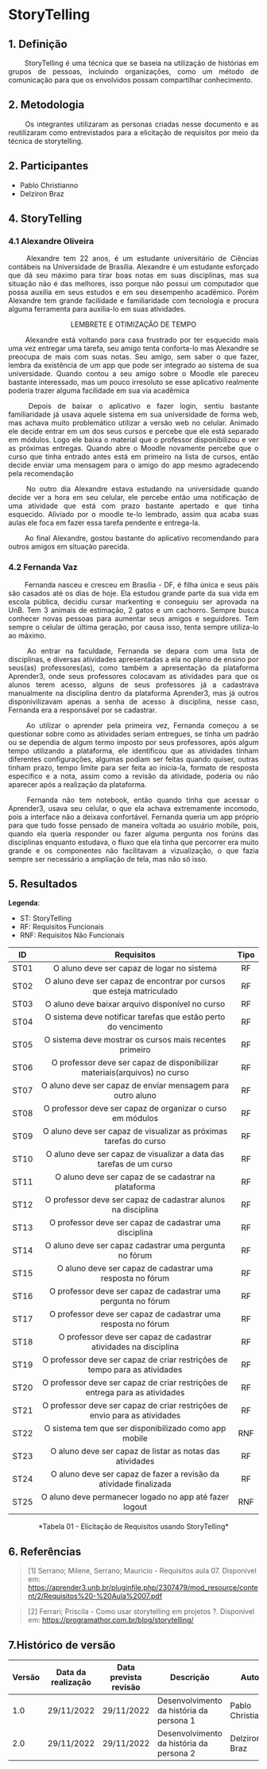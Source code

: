 # StoryTelling
## 1. Definição

<p align="justify"> &emsp;&emsp; 
    StoryTelling é uma técnica que se baseia na utilização de histórias em grupos de pessoas, incluindo organizações, como um método de comunicação para que os envolvidos possam compartilhar conhecimento.
</p>

## 2. Metodologia
<p align="justify"> &emsp;&emsp; 
   Os integrantes utilizaram as personas criadas nesse documento e as reutilizaram como entrevistados para a elicitação de requisitos por meio da técnica de storytelling.
</p>

## 2. Participantes

* Pablo Christianno
* Delziron Braz

## 4. StoryTelling

### 4.1 Alexandre Oliveira

<p align="justify">&emsp;&emsp; 
    Alexandre tem 22 anos, é um estudante universitário de Ciências contábeis na Universidade de Brasília. Alexandre é um estudante esforçado que dá seu máximo para tirar boas notas em suas disciplinas, mas sua situação não é das melhores, isso porque não possui um computador que possa auxilia em seus estudos e em seu desempenho acadêmico. Porém Alexandre tem grande facilidade e familiaridade com tecnologia e procura alguma ferramenta para auxilia-lo em suas atividades.
</p>

<center> LEMBRETE E OTIMIZAÇÃO DE TEMPO </center>

<p align="justify">&emsp;&emsp; 
    Alexandre está voltando para casa frustrado por ter esquecido mais uma vez entregar uma tarefa, seu amigo tenta conforta-lo mas Alexandre se preocupa de mais com suas notas. Seu amigo, sem saber o que fazer, lembra da existência de um app que pode ser integrado ao sistema de sua universidade. Quando contou a seu amigo sobre o Moodle ele pareceu bastante interessado, mas um pouco irresoluto se esse aplicativo realmente poderia trazer alguma facilidade em sua via acadêmica
</p>

<p align="justify">&emsp;&emsp;
    Depois de baixar o aplicativo e fazer login, sentiu bastante familiaridade já usava aquele sistema em sua universidade de forma web, mas achava muito problemático utilizar a versão web no celular. Animado ele decide entrar em um dos seus cursos e percebe que ele está separado em módulos. Logo ele baixa o material que o professor disponibilizou e ver as próximas entregas. Quando abre o Moodle novamente percebe que o curso que tinha entrado antes está em primeiro na lista de cursos, então decide enviar uma mensagem para o amigo do app mesmo agradecendo pela recomendação
</p>

<p align="justify">&emsp;&emsp;
    No outro dia Alexandre estava estudando na universidade quando decide ver a hora em seu celular, ele percebe então uma notificação de uma atividade que está com prazo bastante apertado e que tinha esquecido. Aliviado por o moodle te-lo lembrado, assim qua acaba suas aulas ele foca em fazer essa tarefa pendente e entrega-la.
 </p>

<p align="justify">&emsp;&emsp; 
    Ao final Alexandre, gostou bastante do aplicativo recomendando para outros amigos em situação parecida.
</p>

### 4.2 Fernanda Vaz

<p align="justify"> &emsp;&emsp; 
    Fernanda nasceu e cresceu em Brasília - DF, é filha única e seus páis são casados até os dias de hoje. Ela estudou grande parte da sua vida em escola pública, decidiu cursar markenting e conseguiu ser aprovada na UnB. Tem 3 animais de estimação, 2 gatos e um cachorro. Sempre busca conhecer novas pessoas para aumentar seus amigos e seguidores. Tem sempre o celular de última geração, por causa isso, tenta sempre utiliza-lo ao máximo.
</p>

<p align="justify"> &emsp;&emsp; 
    Ao entrar na faculdade, Fernanda se depara com uma lista de disciplinas, e diversas atividades apresentadas a ela no plano de ensino por seus(as) professores(as), como também a apresentação da plataforma Aprender3, onde seus professores colocavam as atividades para que os alunos terem acesso, alguns de seus professores já a cadastrava manualmente na disciplina dentro da plataforma Aprender3, mas já outros disponivilizavam apenas a senha de acesso à disciplina, nesse caso, Fernanda era a responsável por se cadastrar.
</p>

<p align="justify"> &emsp;&emsp; 
    Ao utilizar o aprender pela primeira vez, Fernanda começou a se questionar sobre como as atividades seriam entregues, se tinha um padrão ou se dependia de algum termo imposto por seus professores, após algum tempo utilizando a plataforma, ele identificou que as atividades tinham diferentes configurações, algumas podiam ser feitas quando quiser, outras tinham prazo, tempo limite para ser feita ao inicia-la, formato de resposta especifico e a nota, assim como a revisão da atividade, poderia ou não aparecer após a realização da plataforma.
</p>

<p align="justify"> &emsp;&emsp; 
    Fernanda não tem notebook, então quando tinha que acessar o Aprender3, usava seu celular, o que ela achava extremamente incomodo, pois a interface não a deixava confortável. Fernanda queria um app próprio para que tudo fosse pensado de maneira voltada ao usuário mobile, pois, quando ela queria responder ou fazer alguma pergunta nos forúns das disciplinas enquanto estudava, o fluxo que ela tinha que percorrer era muito grande e os componentes não facilitavam a vizualização, o que fazia sempre ser necessário a ampliação de tela, mas não só isso.
</p>

## 5. Resultados

**Legenda**:

* ST: StoryTelling
* RF: Requisitos Funcionais
* RNF: Requisitos Não Funcionais

| ID | Requisitos | Tipo |
|:----:|:-----------:|:-----------:|
| ST01 | O aluno deve ser capaz de logar no sistema | RF |
| ST02 | O aluno deve ser capaz de encontrar por cursos que esteja matriculado | RF |
| ST03 | O aluno deve baixar arquivo disponível no curso | RF |
| ST04 | O sistema deve notificar tarefas que estão perto do vencimento | RF |
| ST05 | O sistema deve mostrar os cursos mais recentes primeiro | RF |
| ST06 | O professor deve ser capaz de disponibilizar materiais(arquivos) no curso | RF |
| ST07 | O aluno deve ser capaz de enviar mensagem para outro aluno | RF |
| ST08 | O professor deve ser capaz de organizar o curso em módulos | RF |
| ST09 | O aluno deve ser capaz de visualizar as próximas tarefas do curso | RF |
| ST10 | O aluno deve ser capaz de visualizar a data das tarefas de um curso | RF |
| ST11 | O aluno deve ser capaz de se cadastrar na plataforma | RF |
| ST12 | O professor deve ser capaz de cadastrar alunos na disciplina | RF |
| ST13 | O professor deve ser capaz de cadastrar uma disciplina | RF |
| ST14 | O aluno deve ser capaz cadastrar uma pergunta no fórum | RF |
| ST15 | O aluno deve ser capaz de cadastrar uma resposta no fórum | RF |
| ST16 | O professor deve ser capaz de cadastrar uma pergunta no fórum | RF |
| ST17 | O professor deve ser capaz de cadastrar uma resposta no fórum | RF |
| ST18 | O professor deve ser capaz de cadastrar atividades na disciplina | RF |
| ST19 | O professor deve ser capaz de criar restrições de tempo para as atividades | RF |
| ST20 | O professor deve ser capaz de criar restrições de entrega para as atividades | RF |
| ST21 | O professor deve ser capaz de criar restrições de envio para as atividades | RF |
| ST22 | O sistema tem que ser disponibilizado como app mobile | RNF |
| ST23 | O aluno deve ser capaz de listar as notas das atividades | RF |
| ST24 | O aluno deve ser capaz de fazer a revisão da atividade finalizada | RF |
| ST25 | O aluno deve permanecer logado no app até fazer logout | RNF |

<center>
    *Tabela 01 - Elicitação de Requisitos usando StoryTelling*
</center>

## 6. Referências

>[1] Serrano; Milene, Serrano; Mauricio - Requisitos aula 07. Disponível em: <https://aprender3.unb.br/pluginfile.php/2307479/mod_resource/content/2/Requisitos%20-%20Aula%2007.pdf>

>[2] Ferrari; Priscila - Como usar storytelling em projetos ?. Disponível em: <https://programathor.com.br/blog/storytelling/> 

## 7.Histórico de versão

| Versão | Data da realização | Data prevista revisão | Descrição | Autor | Revisor |
|--------|------|------|-----------|-------|---------|
| 1.0    | 29/11/2022 | 29/11/2022 | Desenvolvimento da história da persona 1 |  Pablo Christianno | Delziron Braz |
| 2.0    | 29/11/2022 | 29/11/2022 | Desenvolvimento da história da persona 2 | Delziron Braz | Pablo Christianno |

